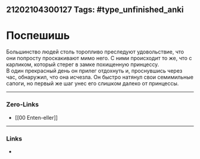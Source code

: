21202104300127
Tags: #type_unfinished_anki
---
# Поспешишь

Большинство людей столь торопливо преследуют удовольствие, что они попросту проскакивают мимо него. С ними происходит то же, что с карликом, который стерег в замке похищенную принцессу.<br>В один прекрасный день он прилег отдохнуть и, проснувшись через час, обнаружил, что она исчезла. Он быстро натянул свои семимильные сапоги, но первый же шаг унес его слишком далеко от принцессы. 

---
### Zero-Links
- [[00 Enten-eller]]
---
### Links
-